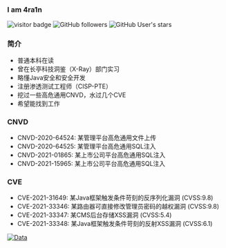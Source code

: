 ### I am 4ra1n
![visitor badge](https://visitor-badge.glitch.me/badge?page_id=4ra1n.4ra1n)
![GitHub followers](https://img.shields.io/github/followers/EmYiQing?style=social)   ![GitHub User's stars](https://img.shields.io/github/stars/EmYiQing?style=social)   
### 简介
- 普通本科在读
- 曾在长亭科技洞鉴（X-Ray）部门实习
- 略懂Java安全和安全开发
- 注册渗透测试工程师（CISP-PTE）
- 挖过一些高危通用CNVD，水过几个CVE
- 希望能找到工作

### CNVD
- CNVD-2020-64524: 某管理平台高危通用文件上传
- CNVD-2020-64525: 某管理平台高危通用SQL注入
- CNVD-2021-01865: 某上市公司平台高危通用SQL注入
- CNVD-2021-15965: 某上市公司平台高危通用SQL注入
### CVE
- CVE-2021-31649: 某Java框架触发条件苛刻的反序列化漏洞 (CVSS:9.8)
- CVE-2021-33346: 某路由器可直接修改管理员密码的越权漏洞 (CVSS:9.8)
- CVE-2021-33347: 某CMS后台存储XSS漏洞 (CVSS:5.4)
- CVE-2021-33348: 某Java框架触发条件苛刻的反射XSS漏洞 (CVSS:6.1)

[![Data](https://github-readme-stats.vercel.app/api?username=EmYiQing)]()

